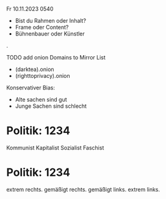 Fr 10.11.2023 0540

- Bist du Rahmen oder Inhalt?
- Frame oder Content?
- Bühnenbauer oder Künstler

.

TODO add onion Domains to Mirror List

- (darktea).onion
- (righttoprivacy).onion

Konservativer Bias:

- Alte sachen sind gut
- Junge Sachen sind schlecht

Politik: 1234
=
Kommunist Kapitalist
Sozialist Faschist

Politik: 1234
=
extrem rechts. gemäßigt rechts.
gemäßigt links. extrem links.
